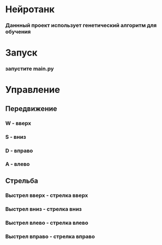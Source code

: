 # Нейротанк

### Даннный проект использует генетический алгоритм для обучения

# Запуск
### запустите main.py
# Управление
## Передвижение
### W - вверх
### S - вниз 
### D - вправо 
### A - влево
## Стрельба
### Выстрел вверх - стрелка вверх
### Выстрел вниз - стрелка вниз
### Выстрел влево - стрелка влево
### Выстрел вправо - стрелка вправо

